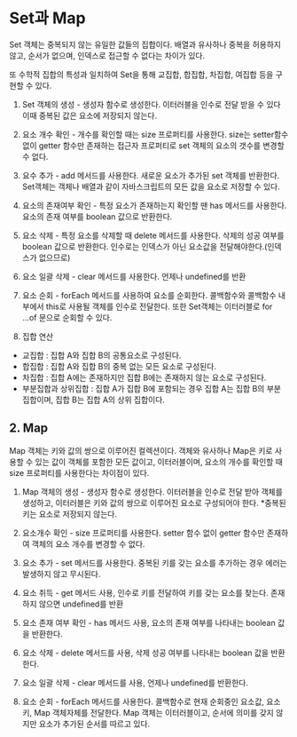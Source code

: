 # Set과 Map
Set 객체는 중복되지 않는 유일한 값들의 집합이다. 배열과 유사하나 중복을 허용하지 않고, 순서가 없으며, 인덱스로 접근할 수 없다는 차이가 있다. 

또 수학적 집합의 특성과 일치하여 Set을 통해 교집합, 합집합, 차집합, 여집합 등을 구현할 수 있다.

1) Set 객체의 생성 - 생성자 함수로 생성한다. 이터러블을 인수로 전달 받을 수 있다 이때 중복된 값은 요소에 저장되지 않는다.

2) 요소 개수 확인 - 개수를 확인할 때는 size 프로퍼티를 사용한다. size는 setter함수 없이 getter 함수만 존재하는 접근자 프로퍼티로 set 객체의 요소의 갯수를 변경할 수 없다.

3) 요수 추가 - add 메서드를 사용한다. 새로운 요소가 추가된 set 객체를 반환한다. Set객체는 객체나 배열과 같이 자바스크립트의 모든 값을 요소로 저장할 수 있다.

4) 요소의 존재여부 확인 - 특정 요소가 존재하는지 확인할 땐 has 메서드를 사용한다. 요소의 존재 여부를 boolean 값으로 반환한다.

5) 요소 삭제 - 특정 요소를 삭제할 때 delete 메서드를 사용한다. 삭제의 성공 여부를 boolean 값으로 반환한다. 인수로는 인덱스가 아닌 요소값을 전달해야한다.(인덱스가 없으므로)

6) 요소 일괄 삭제 - clear 메서드를 사용한다. 언제나 undefined를 반환

7) 요소 순회 - forEach 메서드를 사용하여 요소를 순회한다. 콜백함수와 콜백함수 내부에서 this로 사용될 객체를 인수로 전달한다. 또한 Set객체는 이터러블로 for ...of 문으로 순회할 수 있다.

8) 집합 연산 
* 교집합 : 집합 A와 집합 B의 공통요소로 구성된다.
* 합집합 : 집합 A와 집합 B의 중복 없는 모든 요소로 구성된다.
* 차집합 : 집합 A에는 존재하지만 집합 B에는 존재하지 않는 요소로 구성된다.
* 부분집합과 상위집합 : 집합 A가 집합 B에 포함되는 경우 집합 A는 집합 B의 부분 집합이며, 집합 B는 집합 A의 상위 집합이다.

## 2. Map
Map 객체는 키와 값의 쌍으로 이루어진 컬렉션이다. 객체와 유사하나 Map은 키로 사용할 수 있는 값이 객체를 포함한 모든 값이고, 이터러블이며, 요소의 개수를 확인할 때 size 프로퍼티를 사용한다는 차이점이 있다.

1) Map 객체의 생성 - 생성자 함수로 생성한다. 이터러블을 인수로 전달 받아 객체를 생성하고, 이터러블은 키와 값의 쌍으로 이루어진 요소로 구성되어야 한다. *중복된 키는 요소로 저장되지 않는다.

2) 요소개수 확인 - size 프로퍼티를 사용한다. setter 함수 없이 getter 함수만 존재하여 객체의 요소 개수를 변경할 수 없다.

3) 요소 추가 - set 메서드를 사용한다. 중복된 키를 갖는 요소를 추가하는 경우 에러는 발생하지 않고 무시된다.

4) 요소 취득 - get 메서드 사용, 인수로 키를 전달하여 키를 갖는 요소를 찾는다. 존재하지 않으면 undefined를 반환

5) 요소 존재 여부 확인 - has 메서드 사용, 요소의 존재 여부를 나타내는 boolean 값을 반환한다. 

6) 요소 삭제 - delete 메서드를 사용, 삭제 성공 여부를 나타내는 boolean 값을 반환한다.

7) 요소 일괄 삭제 - clear 메서드를 사용, 언제나 undefined를 반환한다.

8) 요소 순회 - forEach 메서드를 사용한다. 콜백함수로 현재 순회중인 요소값, 요소키, Map 객체자체를 전달한다. Map 객체는 이터러블이고, 순서에 의미를 갖지 않지만 요소가 추가된 순서를 따르고 있다.